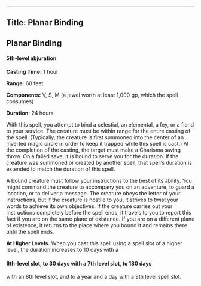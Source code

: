 -------------------------
Title: Planar Binding
-------------------------

## Planar Binding

#### 5th-level abjuration


**Casting Time:** 1 hour

**Range:** 60 feet

**Components:** V, S, M (a jewel worth at least 1,000 gp,
which the spell consumes)

**Duration:** 24 hours


With this spell, you attempt to bind a celestial, an elemental, a fey,
or a fiend to your service. The creature must be within range for the
entire casting of the spell. (Typically, the creature is first summoned
into the center of an inverted magic circle in
order to keep it trapped while this spell is cast.) At the completion of
the casting, the target must make a Charisma saving throw. On a failed
save, it is bound to serve you for the duration. If the creature was
summoned or created by another spell, that spell’s duration is extended
to match the duration of this spell.

A bound creature must follow your instructions to the best of its
ability. You might command the creature to accompany you on an
adventure, to guard a location, or to deliver a message. The creature
obeys the letter of your instructions, but if the creature is hostile to
you, it strives to twist your words to achieve its own objectives. If
the creature carries out your instructions completely before the spell
ends, it travels to you to report this fact if you are on the same plane
of existence. If you are on a different plane of existence, it returns
to the place where you bound it and remains there until the spell ends.

**At Higher Levels.** When you cast this spell using a spell
slot of a higher level, the duration increases to 10 days with a
#### 6th-level slot, to 30 days with a 7th  level slot, to 180 days
with an 8th level slot, and to a year and a day with a 9th level
spell slot.


